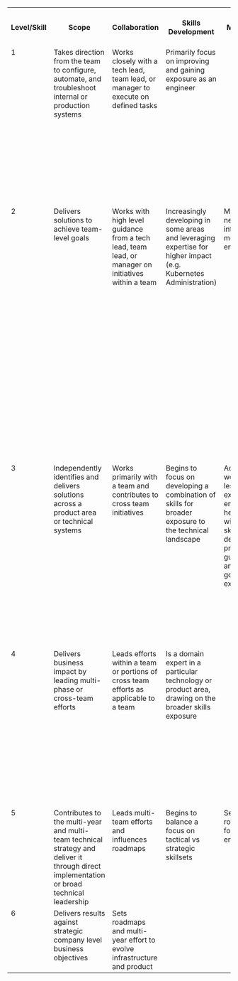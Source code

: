 <table>
  <tr>
    <th>Level/Skill</th>
    <th>Scope</th>
    <th>Collaboration</th>
    <th>Skills Development</th>
    <th>Mentorship</th>
    <th>Communications</th>
    <th>On-call</th>
    <th>Security</th>
    <th>Operations</th>
    <th>Development / Automation</th>
    <th>Reliability</th>
    <th>Systems Experience and Understanding</th>
  </tr>

  <tr align="left" valign="top">
    <td>1</td>
    <td>Takes direction from the team to configure, automate, and troubleshoot internal or production systems</td>
    <td>Works closely with a tech lead, team lead, or manager to execute on defined tasks</td>
    <td>Primarily focus on improving and gaining exposure as an engineer</td>
    <td></td>
    <td>
      <ul>
        <li>Updates internal documentation Asks clear questions in Pull Requests, Slack, etc</li>
        <li>Keeps the team updated on activities and blockers</li>
      </ul>
    </td>
    <td>Trains and shadows others to develop on-call readiness</td>
    <td>
      <ul>
        <li>Asks others when unsure of the security implications of their work</li>
        <li>Follows internal guidelines and best practices when interacting with the production environment</li>
      </ul>
    </td>
    <td>Documents and executes prescribed maintenance activities such as patching our environments when upstream releases are available</td>
    <td>
      <ul>
        <li> Writes clean and maintainable automation code in at least one language</li>
        <li> Working towards learning and cleanly using the automation languages used by the team</li>
      </ul>
    </td>
    <td></td>
    <td>Working understanding and ability to navigate linux systems and software systems used by a team</td>
  </tr>

  <tr align="left" valign="top">
    <td>2</td>
    <td>Delivers solutions to achieve team-level goals</td>
    <td>Works with high level guidance from a tech lead, team lead, or manager on initiatives within a team</td>
    <td>Increasingly developing in some areas and leveraging expertise for higher impact (e.g. Kubernetes Administration)</td>
    <td>May mentor new hires, interns, or more junior engineers</td>
    <td>
      <ul>
        <li>Writes new documentation, run-books, guides, etc </li>
        <li>Leads knowledge sharing sessions based on recent learnings</li>
      </ul>
    </td>
    <td>Participates in on-call rotation utilizing available runbooks with backup available for novel problems</td>
    <td>
      <ul>
        <li>Analyzes and apply security considerations to projects and configuration</li>
        <li>Interprets upstream reports or scanner results and understand how vulnerabilities apply to our work</li>
      </ul>
    </td>
    <td>Develops and tests procedures for production in a key area (such as backup and restore)</td>
    <td>
      <ul>
        <li>Able to write and contribute to more sophisticated control logic such as internal controllers </li>
        <li>Designs, write, and test support automation such as chat bots, upgrade scripts, ticket routing, etc Patches internal or upstream projects for better logging, analytics, monitoring, etc</li>
      </ul>
    </td>
    <td>Works towards filling monitoring and recovery gaps in our production systems, with a focus on avoid nuisance / toil from false positives</td>
    <td>Goes deeper into kernel, networking, overlay and cloud routing, including configuration and troubleshooting</td>
  </tr>

  <tr align="left" valign="top">
    <td>3</td>
    <td>Independently identifies and delivers solutions across a product area or technical systems</td>
    <td>Works primarily with a team and contributes to cross team initiatives</td>
    <td>Begins to focus on developing a combination of skills for broader exposure to the technical landscape</td>
    <td>Actively works with less experienced engineers by helping them with their skills development, providing guidance, and setting a good example</td>
    <td>Contributes to engineering blog, meetups, booth duty, etc. to help advertise product and engineering culture</td>
    <td>
      <ul>
        <li> Investigates and solves novel production issues where existing runbooks or documentation are not available </li>
        <li>Acts as an escalation point for more junior on-call engineers</li>
      </ul>
    </td>
    <td>
      <ul>
        <li> Takes charge of minor security incident coordination </li>
        <li>Contributes to security incident analysis and recommended mitigations or posture improvements </li>
        <li>Actively contributes to increasing the security posture of the team</li>
      </ul>
    </td>
    <td>Contributes to disaster recover planning and participates in resiliency tests</td>
    <td>Engineers a key area of the cloud platform, such as design and deployment of autoscaling logic, patch automation, backup &amp; restore, etc</td>
    <td>Contributes to internal and upstream projects to fill instrumentation and logging gaps to collect the right information in metrics, logging, and alarming systems.</td>
    <td>Solid understanding of linux workload isolation, syscall filtering, internals, for high security and production workloads</td>
  </tr>

  <tr align="left" valign="top">
    <td>4</td>
    <td>Delivers business impact by leading multi-phase or cross-team efforts</td>
    <td>Leads efforts within a team or portions of cross team efforts as applicable to a team</td>
    <td>Is a domain expert in a particular technology or product area, drawing on the broader skills exposure</td>
    <td></td>
    <td>Communicates design intent through design documents, technical reports, that is clear and understandable by the wide team.</td>
    <td>
      <ul>
        <li>Applies significant investigation experience to solve rare problems</li>
        <li>Documents problems as runbooks or other supplementary documentation for other engineers</li>
      </ul>
    </td>
    <td>
      <ul>
        <li>Partner with outside security vendors for independent input into our security posture</li>
        <li>Ensures security is fully considered for product features, infrastructure changes, etc</li>
      </ul>
    </td>
    <td>Introduces the organization to new operational concepts (such as chaos engineering)</td>
    <td>Applies software and systems engineering techniques to solve problems with production, not duct tape them over</td>
    <td>Applies domain expertise to tune production software as we set our sights on increased scale</td>
    <td>Deep understanding of how various layers of abstraction interact for a working software system</td>
  </tr>

  <tr align="left" valign="top">
    <td>5</td>
    <td>Contributes to the multi-year and multi-team technical strategy and deliver it through direct implementation or broad technical leadership</td>
    <td>Leads multi-team efforts and influences roadmaps</td>
    <td>Begins to balance a focus on tactical vs strategic skillsets</td>
    <td>Serves as a role model for other engineers</td>
    <td>Able to work with customers or non-technical business units to articulate how our product investments solve customer problems.</td>
    <td></td>
    <td>Leads security design work for meeting compliance, engineering, or team goals</td>
    <td>Sets the standards for operational approach to achieve higher availability or resiliency targets</td>
    <td>Applies sophisticated design techniques to improving our product capabilities in novel ways</td>
    <td></td>
    <td>Deep understanding of how networked and distributed systems interact for a working cluster system</td>
  </tr>

  <tr align="left" valign="top">
    <td>6</td>
    <td>Delivers results against strategic company level business objectives</td>
    <td>Sets roadmaps and multi-year effort to evolve infrastructure and product</td>
    <td></td>
    <td></td>
    <td></td>
    <td>Helps set and guide the production culture for the organization</td>
    <td>Operates as a domain expert for security across the engineering team</td>
    <td></td>
    <td></td>
    <td></td>
    <td></td>
  </tr>
</table>
